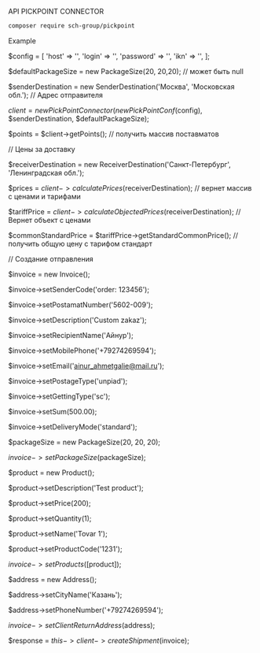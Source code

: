 API PICKPOINT CONNECTOR

```bash
composer require sch-group/pickpoint
```
Example 

$config = [
 'host' => '',
 'login' => '',
 'password' => '',
 'ikn' => '',
];    

$defaultPackageSize = new PackageSize(20, 20,20); // может быть null

$senderDestination = new SenderDestination('Москва', 'Московская обл.'); // Адрес отправителя

$client = new PickPointConnector(new PickPointConf($config), $senderDestination, $defaultPackageSize);
 
$points = $client->getPoints(); // получить массив поставматов

// Цены за доставку

$receiverDestination = new ReceiverDestination('Санкт-Петербург', 'Ленинградская обл.');

$prices = $client->calculatePrices($receiverDestination); // вернет массив с ценами и тарифами

$tariffPrice = $client->calculateObjectedPrices($receiverDestination); // Вернет объект с ценами

$commonStandardPrice = $tariffPrice->getStandardCommonPrice(); // получить общую цену с тарифом стандарт

// Создание отправления 

$invoice = new Invoice();

$invoice->setSenderCode('order: 123456');

$invoice->setPostamatNumber('5602-009');

$invoice->setDescription('Custom zakaz');

$invoice->setRecipientName('Айнур');

$invoice->setMobilePhone('+79274269594');

$invoice->setEmail('ainur_ahmetgalie@mail.ru');

$invoice->setPostageType('unpiad');

$invoice->setGettingType('sc');

$invoice->setSum(500.00);

$invoice->setDeliveryMode('standard');

$packageSize = new PackageSize(20, 20, 20);

$invoice->setPackageSize($packageSize);

$product = new Product();

$product->setDescription('Test product');

$product->setPrice(200);

$product->setQuantity(1);

$product->setName('Tovar 1');

$product->setProductCode('1231');

$invoice->setProducts([$product]);

$address = new Address();

$address->setCityName('Казань');

$address->setPhoneNumber('+79274269594');

$invoice->setClientReturnAddress($address);

$response = $this->client->createShipment($invoice);

